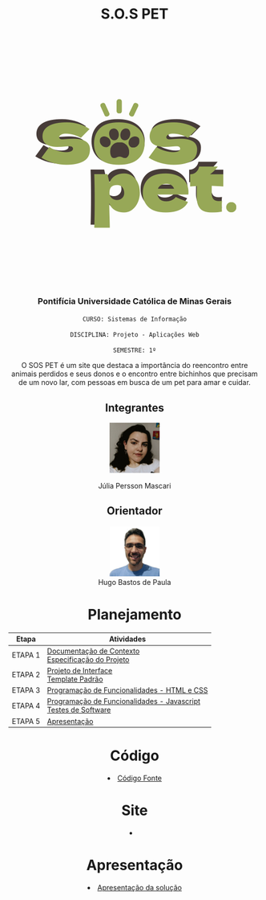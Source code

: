<div align="center">

<h1>S.O.S PET</h1>

<img src="docs/img/logoprincipal.png">

<h3>Pontifícia Universidade Católica de Minas Gerais</h3> 

`CURSO: Sistemas de Informação`

`DISCIPLINA: Projeto - Aplicações Web`

`SEMESTRE: 1º`

O SOS PET é um site que destaca a importância do reencontro entre animais perdidos e seus donos e o encontro entre bichinhos que precisam de um novo lar, com pessoas em busca de um pet para amar e cuidar.

<div align="center">
  
## Integrantes
<a href="https://github.com/juliamascari" title="Júlia Persson Mascari" rel="nofollow"><img src="docs/img/eu.jpeg" alt="logo" data-canonical-src="https://github.com/juliamascari" width="100vw"/></a> 

Júlia Persson Mascari

## Orientador
<a href="https://github.com/hugodepaula" title="Hugo Bastos De Paula" rel="nofollow"><img src="docs/img/prof.jpg" alt="logo" data-canonical-src="https://github.com/hugodepaula" width="100vw"/></a><br>
Hugo Bastos de Paula

# Planejamento

| Etapa         | Atividades |
|  :----:   | ----------- |
| ETAPA 1         |[Documentação de Contexto](docs/context.md) <br> [Especificação do Projeto](docs/especification.md) |
| ETAPA 2         |[Projeto de Interface](docs/interface.md) <br> [Template Padrão](docs/template.md) |
| ETAPA 3         |[Programação de Funcionalidades - HTML e CSS](docs/development.md) |
| ETAPA 4        |[Programação de Funcionalidades - Javascript](docs/development.md) <br> [Testes de Software ](docs/tests.md) |
| ETAPA 5         | [Apresentação](presentation/README.md) |

# Código

<li><a href="src/src.md"> Código Fonte</a></li>

# Site

<li><a href="https://livredata.com.br/sospet/"></a></li>

# Apresentação

<li><a href="presentation/README.md"> Apresentação da solução</a></li>
